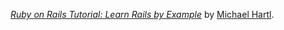 [*Ruby on Rails Tutorial: Learn Rails by Example*](http://railstutorial.org/)
by [Michael Hartl](http://michaelhartl.com/).

